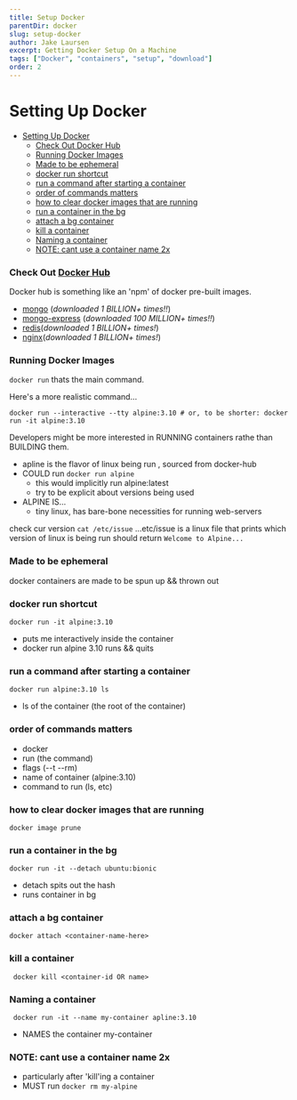 ```yaml
---
title: Setup Docker
parentDir: docker
slug: setup-docker
author: Jake Laursen
excerpt: Getting Docker Setup On a Machine
tags: ["Docker", "containers", "setup", "download"]
order: 2
---
```


# Setting Up Docker
- [Setting Up Docker](#setting-up-docker)
    - [Check Out Docker Hub](#check-out-docker-hub)
    - [Running Docker Images](#running-docker-images)
    - [Made to be ephemeral](#made-to-be-ephemeral)
    - [docker run shortcut](#docker-run-shortcut)
    - [run a command after starting a container](#run-a-command-after-starting-a-container)
    - [order of  commands matters](#order-of--commands-matters)
    - [how to clear docker images that are running](#how-to-clear-docker-images-that-are-running)
    - [run a container in the bg](#run-a-container-in-the-bg)
    - [attach a bg container](#attach-a-bg-container)
    - [kill a container](#kill-a-container)
    - [Naming a container](#naming-a-container)
    - [NOTE: cant use a container name 2x](#note-cant-use-a-container-name-2x)


### Check Out [Docker Hub](https://hub.docker.com/search?q=&type=image)
Docker hub is something like an 'npm' of docker pre-built images.
- [mongo](https://hub.docker.com/_/mongo) (_downloaded 1 BILLION+ times!!_)
- [mongo-express](https://hub.docker.com/_/mongo-express) (_downloaded 100 MILLION+ times!!_)
- [redis](https://hub.docker.com/_/redis)(_downloaded 1 BILLION+ times!_)
- [nginx](https://hub.docker.com/_/nginx)(_downloaded 1 BILLION+ times!_)

### Running Docker Images
```docker run```
thats the main command.

Here's a more realistic command...
```
docker run --interactive --tty alpine:3.10 # or, to be shorter: docker run -it alpine:3.10
  ```

Developers might be more interested in RUNNING containers rathe than BUILDING them.
 
 - apline is the flavor of linux being run , sourced from docker-hub
 - COULD run ```docker run alpine```
	 - this would implicitly run alpine:latest
	 - try to be explicit about versions being used
 - ALPINE IS...
	 - tiny linux, has bare-bone necessities for running web-servers

check  cur version
```cat /etc/issue```
...etc/issue is a linux file that prints which version of linux is being run
should return ```Welcome to Alpine...```

### Made to be ephemeral
docker containers are made to be spun up && thrown out

### docker run shortcut
```
docker run -it alpine:3.10
``` 
- puts me interactively inside the container
- docker run alpine 3.10 runs && quits

### run a command after starting a container
```
docker run alpine:3.10 ls
```
- ls of the container (the root of the container)

### order of  commands matters
- docker
- run (the command)
- flags (--t --rm)
- name of container (alpine:3.10)
- command to run (ls, etc)

### how to clear docker images that are running
```
docker image prune
```

### run a container in the bg 
```
docker run -it --detach ubuntu:bionic
```
- detach spits out the hash
- runs container in bg

### attach a bg container
```
docker attach <container-name-here>
```

### kill a container
``` docker kill <container-id OR name>```


### Naming a container
``` docker run -it --name my-container apline:3.10```
- NAMES the container my-container


### NOTE: cant use a container name 2x
- particularly after 'kill'ing a container
- MUST run ```docker rm my-alpine```